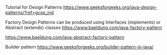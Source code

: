 Tutorial for Design Patterns https://www.geeksforgeeks.org/java-design-patterns/?ref=gcse_ind

Factory Design Patterns can be produced using Interfaces (implements) or Abstract (extends) classes
https://www.baeldung.com/java-factory-pattern

https://www.baeldung.com/java-abstract-factory-pattern

Builder pattern
https://www.geeksforgeeks.org/builder-pattern-in-java/

